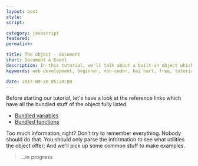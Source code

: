 ```yaml
---
layout: post
style:
script:

category: javascript
featured:
permalink:

title: The object - document
short: Document & Event
description: In this tutorial, we'll talk about a built-in object which allows manipulating HTML document; <br>And get to know how to make our webpages become interactive. <br>Let's start with the object - document.
keywords: web development, beginner, non-coder, kei nart, free, tutorial, coding, programming, code nart, javascript, object, dom, document object model, document, event

date: 2017-08-28 05:20:00
---
```


Before starting our tutorial, let's have a look at the reference links which have
all the bundled stuff of the object fully listed.

- [Bundled variables](https://developer.mozilla.org/en-US/docs/Web/API/Document#Properties)
- [Bundled functions](https://developer.mozilla.org/en-US/docs/Web/API/Document#Methods)

Too much information, right? Don't try to remember everything. Nobody should do
that. You should only parse the information to see what utilities the object offer;
And we'll pick up some common stuff to make examples.

> ...in progress
